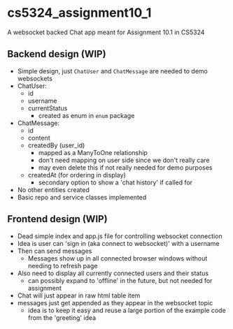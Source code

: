 # cs5324_assignment10_1

A websocket backed Chat app meant for Assignment 10.1 in CS5324

## Backend design (WIP)

- Simple design, just `ChatUser` and `ChatMessage` are needed to demo websockets
- ChatUser:
  - id
  - username
  - currentStatus
    - created as enum in `enum` package
- ChatMessage:
  - id
  - content
  - createdBy (user_id)
    - mapped as a ManyToOne relationship
    - don't need mapping on user side since we don't really care
    - may even delete this if not really needed for demo purposes
  - createdAt (for ordering in display)
    - secondary option to show a 'chat history' if called for
- No other entities created
- Basic repo and service classes implemented

## Frontend design (WIP)

- Dead simple index and app.js file for controlling websocket connection
- Idea is user can 'sign in (aka connect to websocket)' with a username
- Then can send messages
  - Messages show up in all connected browser windows without needing to refresh page
- Also need to display all currently connected users and their status
  - can possibly expand to 'offline' in the future, but not needed for assignment
- Chat will just appear in raw html table item
- messages just get appended as they appear in the websocket topic
  - idea is to keep it easy and reuse a large portion of the example code from the 'greeting' idea
